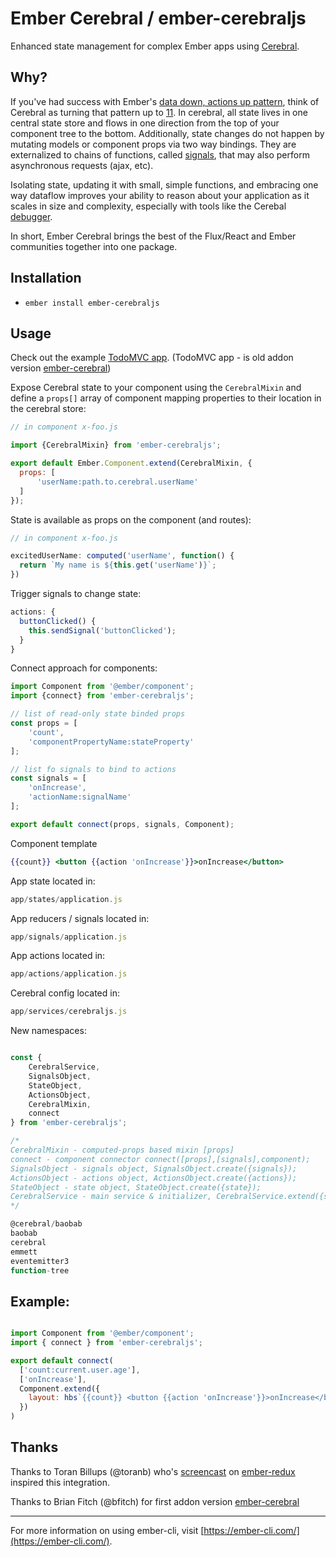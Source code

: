 # Ember Cerebral / ember-cerebraljs

Enhanced state management for complex Ember apps using [Cerebral](https://www.cerebraljs.com/).

Why?
-------------

If you've had success with Ember's [data down, actions up pattern](http://www.samselikoff.com/blog/data-down-actions-up/), think of Cerebral as turning that pattern up to [11](https://en.wikipedia.org/wiki/Up_to_eleven). In cerebral, all state lives in one central state store and flows in one direction from the top of your component tree to the bottom. Additionally, state changes do not happen by mutating models or component props via two way bindings. They are externalized to chains of functions, called [signals](http://www.cerebraljs.com/signals), that may also perform asynchronous requests (ajax, etc).

Isolating state, updating it with small, simple functions, and embracing one way dataflow improves your ability to reason about your application as it scales in size and complexity, especially with tools like the Cerebal [debugger](https://www.youtube.com/watch?v=ZMXcSRiq6fU).

In short, Ember Cerebral brings the best of the Flux/React and Ember communities together into one package.

Installation
--------------
- `ember install ember-cerebraljs`

Usage
--------

Check out the example [TodoMVC app](https://github.com/bfitch/ember-cerebral-todomvc).
(TodoMVC app - is old addon version [ember-cerebral](https://github.com/bfitch/ember-cerebral))

Expose Cerebral state to your component using the `CerebralMixin` and define a `props[]` array of component mapping properties to their location in the cerebral store:

```js
// in component x-foo.js

import {CerebralMixin} from 'ember-cerebraljs';

export default Ember.Component.extend(CerebralMixin, {
  props: [
      'userName:path.to.cerebral.userName'
  ]
});
```

State is available as props on the component (and routes):

```js
// in component x-foo.js

excitedUserName: computed('userName', function() {
  return `My name is ${this.get('userName')}`;
})
```

Trigger signals to change state:
```js
actions: {
  buttonClicked() {
    this.sendSignal('buttonClicked');
  }
}
```


Connect approach for components:
```js
import Component from '@ember/component';
import {connect} from 'ember-cerebraljs';

// list of read-only state binded props
const props = [
    'count',
    'componentPropertyName:stateProperty'
];

// list fo signals to bind to actions
const signals = [
    'onIncrease',
    'actionName:signalName'
];

export default connect(props, signals, Component);

```

Component template
```hbs
{{count}} <button {{action 'onIncrease'}}>onIncrease</button>
```



App state located in:
```js
app/states/application.js
```

App reducers / signals located in:
```js
app/signals/application.js
```


App actions located in:
```js
app/actions/application.js
```


Cerebral config  located in:
```js
app/services/cerebraljs.js
```


New namespaces:
```js

const {
    CerebralService,
    SignalsObject,
    StateObject,
    ActionsObject,
    CerebralMixin,
    connect
} from 'ember-cerebraljs';

/*
CerebralMixin - computed-props based mixin [props]
connect - component connector connect([props],[signals],component);
SignalsObject - signals object, SignalsObject.create({signals});
ActionsObject - actions object, ActionsObject.create({actions});
StateObject - state object, StateObject.create({state});
CerebralService - main service & initializer, CerebralService.extend({state,signals});
*/

@cerebral/baobab
baobab
cerebral
emmett
eventemitter3
function-tree
```


Example:
----------
```js

import Component from '@ember/component';
import { connect } from 'ember-cerebraljs';

export default connect(
  ['count:current.user.age'],
  ['onIncrease'],
  Component.extend({
    layout: hbs`{{count}} <button {{action 'onIncrease'}}>onIncrease</button>`
  })
)

```

Thanks
----------
Thanks to Toran Billups (@toranb) who's [screencast](https://vimeo.com/160234990) on [ember-redux](https://github.com/toranb/ember-redux) inspired this integration.

Thanks to Brian Fitch (@bfitch) for first addon version [ember-cerebral](https://github.com/bfitch/ember-cerebral)

-----------------
For more information on using ember-cli, visit [https://ember-cli.com/](https://ember-cli.com/).

